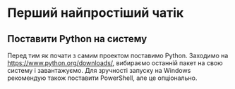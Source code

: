 # Перший найпростіший чатік

## Поставити Python на систему
Перед тим як почати з самим проектом поставимо Python. Заходимо на https://www.python.org/downloads/,
вибираємо останній пакет на свою систему і завантажуємо. Для зручності запуску на Windows рекомендую також поставити
PowerShell, але це опціонально.





